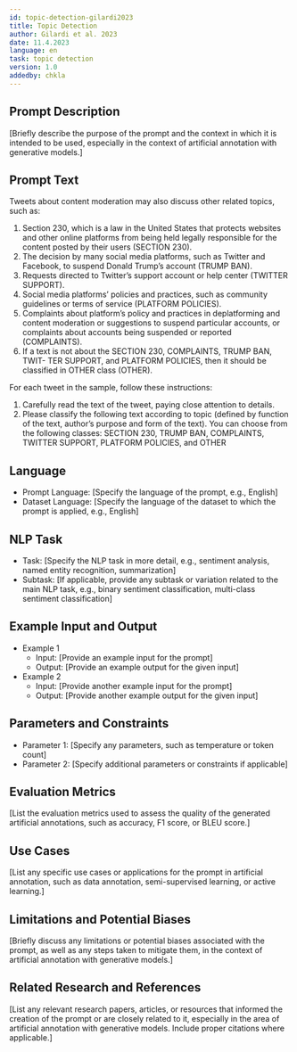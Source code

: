 ```yaml
---
id: topic-detection-gilardi2023
title: Topic Detection
author: Gilardi et al. 2023
date: 11.4.2023
language: en
task: topic detection
version: 1.0
addedby: chkla
---
```


## Prompt Description

[Briefly describe the purpose of the prompt and the context in which it is intended to be used, especially in the context of artificial annotation with generative models.]

## Prompt Text

Tweets about content moderation may also discuss other related topics, such as:
1. Section 230, which is a law in the United States that protects websites and other online platforms from being held legally responsible for the content posted by their users (SECTION 230).
2. The decision by many social media platforms, such as Twitter and Facebook, to suspend Donald Trump’s account (TRUMP BAN).
3. Requests directed to Twitter’s support account or help center (TWITTER SUPPORT).
4. Social media platforms’ policies and practices, such as community guidelines or terms of service (PLATFORM POLICIES).
5. Complaints about platform’s policy and practices in deplatforming and content moderation or suggestions to suspend particular accounts, or complaints about accounts being suspended or reported (COMPLAINTS).
6. If a text is not about the SECTION 230, COMPLAINTS, TRUMP BAN, TWIT- TER SUPPORT, and PLATFORM POLICIES, then it should be classified in OTHER class (OTHER).

For each tweet in the sample, follow these instructions:
1. Carefully read the text of the tweet, paying close attention to details.
2. Please classify the following text according to topic (defined by function of the text, author’s purpose and form of the text). You can choose from the following classes: SECTION 230, TRUMP BAN, COMPLAINTS, TWITTER SUPPORT, PLATFORM POLICIES, and OTHER

## Language

- Prompt Language: [Specify the language of the prompt, e.g., English]
- Dataset Language: [Specify the language of the dataset to which the prompt is applied, e.g., English]

## NLP Task

- Task: [Specify the NLP task in more detail, e.g., sentiment analysis, named entity recognition, summarization]
- Subtask: [If applicable, provide any subtask or variation related to the main NLP task, e.g., binary sentiment classification, multi-class sentiment classification]

## Example Input and Output

- Example 1
  - Input: [Provide an example input for the prompt]
  - Output: [Provide an example output for the given input]
- Example 2
  - Input: [Provide another example input for the prompt]
  - Output: [Provide another example output for the given input]

## Parameters and Constraints

- Parameter 1: [Specify any parameters, such as temperature or token count]
- Parameter 2: [Specify additional parameters or constraints if applicable]

## Evaluation Metrics

[List the evaluation metrics used to assess the quality of the generated artificial annotations, such as accuracy, F1 score, or BLEU score.]

## Use Cases

[List any specific use cases or applications for the prompt in artificial annotation, such as data annotation, semi-supervised learning, or active learning.]

## Limitations and Potential Biases

[Briefly discuss any limitations or potential biases associated with the prompt, as well as any steps taken to mitigate them, in the context of artificial annotation with generative models.]

## Related Research and References

[List any relevant research papers, articles, or resources that informed the creation of the prompt or are closely related to it, especially in the area of artificial annotation with generative models. Include proper citations where applicable.]

